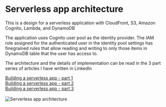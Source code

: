 # Serverless app architecture
<p>This is a  design for a serverless application with CloudFront, S3, Amazon Cognito, Lambda, and DynamoDB</p>
<p>The application uses Cognito user pool as the identity provider. The IAM role assigned for the authenticated user in the identity pool settings has finegrained rules that allow reading and writing to only those items in DynamoDB table that the user has access to.</p>
<p>The architecture and the details of implementation can be read in the 3 part series of articles I have written in LinkedIn</p>
<div><a target="_blank" href="https://www.linkedin.com/pulse/building-serverless-app-part-1-anwar-sadat/">Building a serverless app - part 1</a></div>
<div><a target="_blank" href="https://www.linkedin.com/pulse/building-serverless-app-part-2-anwar-sadat/">Building a serverless app - part 2</a></div>
<div><a target="_blank" href="https://www.linkedin.com/pulse/building-serverless-app-part-3-anwar-sadat/">Building a serverless app - part 3</a></div>
<br>
<img src="serverless.png" alt="Serverless app architecture" title="Serverless app architecture">
